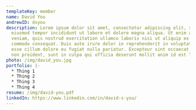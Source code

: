 ```yaml
---
templateKey: member
name: David You
andrewID: dsyou
description: Lorem ipsum dolor sit amet, consectetur adipiscing elit, sed do
  eiusmod tempor incididunt ut labore et dolore magna aliqua. Ut enim ad minim
  veniam, quis nostrud exercitation ullamco laboris nisi ut aliquip ex ea
  commodo consequat. Duis aute irure dolor in reprehenderit in voluptate velit
  esse cillum dolore eu fugiat nulla pariatur. Excepteur sint occaecat cupidatat
  non proident, sunt in culpa qui officia deserunt mollit anim id est laborum.
photo: /img/david_you.jpg
portfolio: |-
  * Thing 1
  * Thing 2
  * Thing 3
  * Thing 4
resume: /img/david-you.pdf
linkedIn: https://www.linkedin.com/in/david-s-you/
---
```

